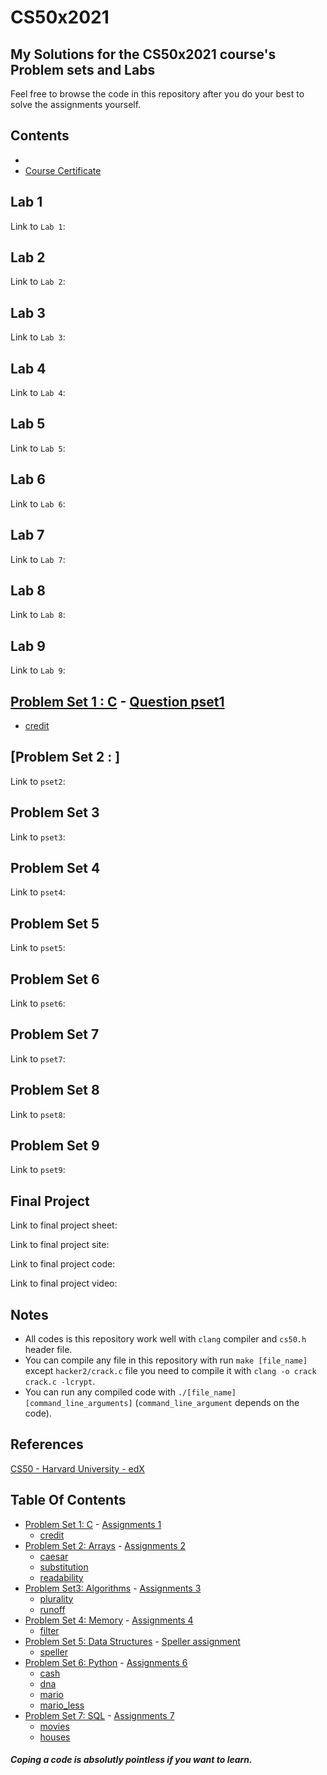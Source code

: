 # CS50x2021

## My Solutions for the CS50x2021 course's Problem sets and Labs

Feel free to browse the code in this repository after you do your best to solve the assignments yourself.

## Contents
- 
- [Course Certificate](https://certificates.cs50.io/8577526b-3f98-4753-9922-1070974430bf.pdf?size=letter)

Lab 1
----------

Link to `Lab 1`: 

Lab 2
----------

Link to `Lab 2`: 

Lab 3
----------

Link to `Lab 3`: 


Lab 4
----------

Link to `Lab 4`: 


Lab 5
----------

Link to `Lab 5`: 


Lab 6
----------

Link to `Lab 6`: 


Lab 7
----------

Link to `Lab 7`: 

Lab 8
----------

Link to `Lab 8`:

## Lab 9

Link to `Lab 9`:

[Problem Set 1 : C](https://cs50.harvard.edu/x/2021/psets/1/) - <a href='https://cs50.harvard.edu/x/2021/psets/1/'>Question pset1</a>
----------
  * [credit](/pset1)

[Problem Set 2 : ]
----------

Link to `pset2`: 

Problem Set 3
----------

Link to `pset3`: 


Problem Set 4
----------

Link to `pset4`: 


Problem Set 5
----------

Link to `pset5`: 


Problem Set 6
----------

Link to `pset6`: 


Problem Set 7
----------

Link to `pset7`: 

Problem Set 8
----------

Link to `pset8`:

Problem Set 9
----------

Link to `pset9`:

Final Project
----------

Link to final project sheet: 

Link to final project site: 

Link to final project code: 

Link to final project video: 


Notes
----------

- All codes is this repository work well with `clang` compiler and `cs50.h` header file.
- You can compile any file in this repository with run `make [file_name]` except `hacker2/crack.c` file you need to compile it with `clang -o crack crack.c -lcrypt`.
- You can run any compiled code with `./[file_name] [command_line_arguments]` (`command_line_argument` depends on the code).

References
----------
[CS50 - Harvard University - edX](https://courses.edx.org/courses/course-v1:HarvardX+CS50+X/course/)

<h2> Table Of Contents </h2>

- [Problem Set 1: C](/pset1) - <a href='https://cs50.harvard.edu/x/2020/psets/1/'> Assignments 1</a>
  * [credit](/pset1)
- [Problem Set 2: Arrays](/pset2) - <a href='https://cs50.harvard.edu/x/2020/psets/2/'> Assignments 2</a> 
  * [caesar](/pset2/caesar)
  * [substitution](/pset2/substitution)
  * [readability](/pset2/readability)
- [Problem Set3: Algorithms](/pset3) - <a href='https://cs50.harvard.edu/x/2020/psets/3/'> Assignments 3</a> 
  * [plurality](/pset3/plurality)
  * [runoff](/pset3/runoff)
- [Problem Set 4: Memory](/pset4) - <a href='https://cs50.harvard.edu/x/2020/psets/4/'> Assignments 4</a> 
  * [filter](/pset4)
- [Problem Set 5: Data Structures](/pset5) - <a href='https://cs50.harvard.edu/x/2020/psets/5/speller/'> Speller assignment</a>
  * [speller](/pset5)
- [Problem Set 6: Python](/pset6) - <a href='https://cs50.harvard.edu/x/2020/psets/6/'> Assignments 6</a>
  * [cash](/pset6/cash)
  * [dna](/pset6/dna)
  * [mario](/pset6/mario)
  * [mario_less](/pset6/mario_less)
- [Problem Set 7: SQL](/pset7) - <a href='https://cs50.harvard.edu/x/2020/psets/6/'> Assignments 7</a>
  * [movies](/pset7/movies)
  * [houses](/pset7/houes)


##### Coping a code is absolutly pointless if you want to learn.

